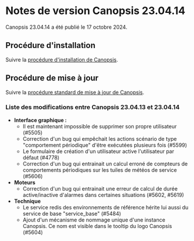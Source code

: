 # Notes de version Canopsis 23.04.14

Canopsis 23.04.14 a été publié le 17 octobre 2024.

## Procédure d'installation

Suivre la [procédure d'installation de Canopsis](../guide-administration/installation/index.md).

## Procédure de mise à jour

Suivre la [procédure standard de mise à jour de Canopsis](../guide-administration/mise-a-jour/index.md).

### Liste des modifications entre Canopsis 23.04.13 et 23.04.14

*  **Interface graphique :**
    * Il est maintenant impossible de supprimer son propre utilisateur (#5505)
    * Correction d'un bug qui empêchait les actions scénario de type "comportement périodique" d'être exécutées plusieurs fois (#5599)
    * Le formulaire de création d'un utilisateur active l'utilisateur par défaut (#4778)
    * Correction d'un bug qui entrainait un calcul erroné de compteurs de comportements périodiques sur les tuiles de météos de service (#5606)
*  **Moteurs**
    * Correction d'un bug qui entrainait une erreur de calcul de durée active/inactive d'alarmes dans certaines situations (#5602, #5619)
*  **Technique**
    * Le service redis des environnements de référence hérite lui aussi du service de base "service_base" (#5484)
    * Ajout d'un mécanisme de nommage unique d'une instance Canopsis. Ce nom est visible dans le tooltip du logo Canopsis (#5604)
